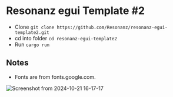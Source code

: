 # Resonanz egui Template #2

- Clone ```git clone https://github.com/Resonanz/resonanz-egui-template2.git```
- cd into folder ```cd resonanz-egui-template2```
- Run ```cargo run```

## Notes
- Fonts are from fonts.google.com.

![Screenshot from 2024-10-21 16-17-17](https://github.com/user-attachments/assets/d7ce3ca2-3f26-4a1a-bb67-6dd7b762d092)
